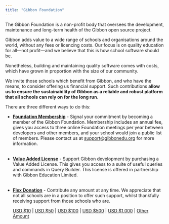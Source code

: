 ```yaml
---
title: "Gibbon Foundation"
---
```

The Gibbon Foundation is a non-profit body that oversees the development, maintenance and long-term health of the Gibbon open source project.

Gibbon adds value to a wide range of schools and organisations around the world, without any fees or licencing costs. Our focus is on quality education for all—not profit—and we believe that this is how school software should be.

Nonetheless, building and maintaining quality software comes with costs, which have grown in proportion with the size of our community.

We invite those schools which benefit from Gibbon, and who have the means, to consider offering us financial support. Such contributions <strong>allow us to ensure the sustainability of Gibbon as a reliable and robust platform that all schools can rely on for the long run</strong>. 

There are three different ways to do this:

- <strong>[Foundation Membership](mailto:support@gibbonedu.org)</strong> - Signal your commitment by becoming a member of the Gibbon Foundation. Membership includes an annual fee, gives you access to three online Foundation meetings per year between developers and other members, and your school would join a public list of members. Please contact us at support@gibbonedu.org for more information.
<br><br>
- <strong>[Value Added License](https://gibbonedu.com)</strong> - Support Gibbon development by purchasing a Value Added License. This gives you access to a suite of useful queries and commands in Query Builder. This license is offered in partnership with Gibbon Education Limited.
<br><br>
- <strong>[Flex Donation](https://www.paypal.com/paypalme/gibbonedu)</strong> - Contribute any amount at any time. We appreciate that not all schools are in a position to offer such support, whilst thankfully receiving support from those schools who are.

  [USD $10](https://www.paypal.com/paypalme/gibbonedu/10) | [USD $50](https://www.paypal.com/paypalme/gibbonedu/50) | [USD $100](https://www.paypal.com/paypalme/gibbonedu/100) | [USD $500](https://www.paypal.com/paypalme/gibbonedu/10https://www.paypal.com/paypalme/gibbonedu/500) | [USD $1,000](https://www.paypal.com/paypalme/gibbonedu/1000) | [Other Amount](https://www.paypal.com/paypalme/gibbonedu)
